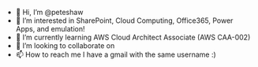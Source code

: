 - 👋 Hi, I’m @peteshaw
- 👀 I’m interested in SharePoint, Cloud Computing, Office365, Power Apps, and emulation!
- 🌱 I’m currently learning AWS Cloud Architect Associate (AWS CAA-002)
- 💞️ I’m looking to collaborate on 
- 📫 How to reach me I have a gmail with the same username :)

<!---
peteshaw/peteshaw is a ✨ special ✨ repository because its `README.md` (this file) appears on your GitHub profile.
You can click the Preview link to take a look at your changes.
--->

